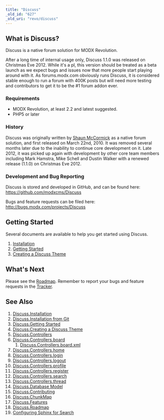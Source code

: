 ```yaml
---
title: "Discuss"
_old_id: "627"
_old_uri: "revo/discuss"
---
```


## What is Discuss?

Discuss is a native forum solution for MODX Revolution.

After a long time of internal usage only, Discuss 1.1.0 was released on Christmas Eve 2012. While it's a pl, this version should be treated as a beta launch as we expect bugs and issues now that more people start playing around with it. As forums.modx.com obviously runs Discuss, it is considered stable enough to run a forum with 400K posts but will need more testing and contributors to get it to be the #1 forum addon ever.

### Requirements

- MODX Revolution, at least 2.2 and latest suggested.
- PHP5 or later

### History

Discuss was originally written by [Shaun McCormick](/display/~splittingred) as a native forum solution, and first released on March 22nd, 2010. It was removed several months later due to the inability to continue core development on it. Late 2012, it was picked up again with development by other core team members including Mark Hamstra, Mike Schell and Dustin Walker with a renewed release (1.1.0) on Christmas Eve 2012.

### Development and Bug Reporting

Discuss is stored and developed in GitHub, and can be found here: <https://github.com/modxcms/Discuss>

Bugs and feature requests can be filed here: <http://bugs.modx.com/projects/Discuss>

## Getting Started

Several documents are available to help you get started using Discuss.

1. [Installation](/extras/discuss/discuss.installation "Discuss.Installation")
2. [Getting Started](/extras/discuss/discuss.getting-started "Discuss.Getting Started")
3. [Creating a Discuss Theme](/extras/discuss/discuss.creating-a-discuss-theme "Discuss.Creating a Discuss Theme")

## What's Next

Please see the [Roadmap](/extras/discuss/discuss.roadmap "Discuss.Roadmap"). Remember to report your bugs and feature requests in the [Tracker](http://tracker.modx.com/projects/discuss/issues).

## See Also

1. [Discuss.Installation](/extras/discuss/discuss.installation)
  1. [Discuss.Installation from Git](/extras/discuss/discuss.installation/discuss.installation-from-git)
2. [Discuss.Getting Started](/extras/discuss/discuss.getting-started)
3. [Discuss.Creating a Discuss Theme](/extras/discuss/discuss.creating-a-discuss-theme)
4. [Discuss.Controllers](/extras/discuss/discuss.controllers)
  1. [Discuss.Controllers.board](/extras/discuss/discuss.controllers/discuss.controllers.board)
      1. [Discuss.Controllers.board.xml](/extras/discuss/discuss.controllers/discuss.controllers.board/discuss.controllers.board.xml)
  2. [Discuss.Controllers.home](/extras/discuss/discuss.controllers/discuss.controllers.home)
  3. [Discuss.Controllers.login](/extras/discuss/discuss.controllers/discuss.controllers.login)
  4. [Discuss.Controllers.logout](/extras/discuss/discuss.controllers/discuss.controllers.logout)
  5. [Discuss.Controllers.profile](/extras/discuss/discuss.controllers/discuss.controllers.profile)
  6. [Discuss.Controllers.register](/extras/discuss/discuss.controllers/discuss.controllers.register)
  7. [Discuss.Controllers.search](/extras/discuss/discuss.controllers/discuss.controllers.search)
  8. [Discuss.Controllers.thread](/extras/discuss/discuss.controllers/discuss.controllers.thread)
5. [Discuss.Database Model](/extras/discuss/discuss.database-model)
6. [Discuss.Contributing](/extras/discuss/discuss.contributing)
7. [Discuss.ChunkMap](/extras/discuss/discuss.chunkmap)
8. [Discuss.Features](/extras/discuss/discuss.features)
9. [Discuss.Roadmap](/extras/discuss/discuss.roadmap)
10. [Configuring Sphinx for Search](/extras/discuss/configuring-sphinx-for-search)